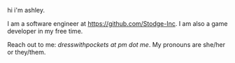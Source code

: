 hi i'm ashley.

I am a software engineer at https://github.com/Stodge-Inc. I am also a game developer in my free time.

Reach out to me: *dresswithpockets at pm dot me*. My pronouns are she/her or they/them.

<!--
a ✨ _special_ ✨ repository because its `README.md` (this file) appears on your GitHub profile.

Here are some ideas to get you started:

- 🔭 I’m currently working on ...
- 🌱 I’m currently learning ...
- 👯 I’m looking to collaborate on ...
- 🤔 I’m looking for help with ...
- 💬 Ask me about ...
- 📫 How to reach me: ...
- 😄 Pronouns: ...
- ⚡ Fun fact: ...
-->
